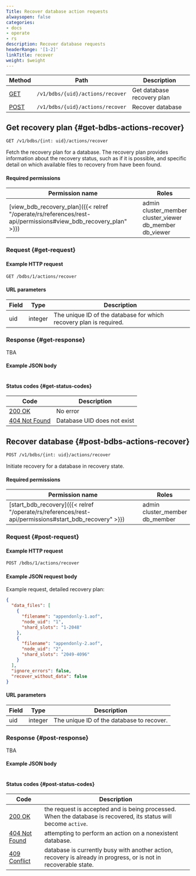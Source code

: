 ```yaml
---
Title: Recover database action requests
alwaysopen: false
categories:
- docs
- operate
- rs
description: Recover database requests
headerRange: '[1-2]'
linkTitle: recover
weight: $weight
---
```


| Method | Path | Description |
|--------|------|-------------|
| [GET](#get-bdbs-actions-recover) | `/v1/bdbs/{uid}/actions/recover` | Get database recovery plan  |
| [POST](#post-bdbs-actions-recover) | `/v1/bdbs/{uid}/actions/recover` | Recover database  |

## Get recovery plan {#get-bdbs-actions-recover}

```sh
GET /v1/bdbs/{int: uid}/actions/recover
```

Fetch the recovery plan for a database. The recovery plan provides information about the recovery status, such as if it is possible, and specific detail on which available files to recovery from have been found.

#### Required permissions

| Permission name | Roles |
|-----------------|-------|
| [view_bdb_recovery_plan]({{< relref "/operate/rs/references/rest-api/permissions#view_bdb_recovery_plan" >}}) | admin<br />cluster_member<br />cluster_viewer<br />db_member<br />db_viewer |

### Request {#get-request}

#### Example HTTP request

```sh
GET /bdbs/1/actions/recover
```

#### URL parameters

| Field | Type | Description |
|-------|------|-------------|
| uid | integer | The unique ID of the database for which recovery plan is required. |

### Response {#get-response}

TBA

#### Example JSON body

```json

```

#### Status codes {#get-status-codes}

| Code | Description |
|------|-------------|
| [200 OK](http://www.w3.org/Protocols/rfc2616/rfc2616-sec10.html#sec10.2.1) | No error |
| [404 Not Found](http://www.w3.org/Protocols/rfc2616/rfc2616-sec10.html#sec10.4.5) | Database UID does not exist |

## Recover database {#post-bdbs-actions-recover}

```sh
POST /v1/bdbs/{int: uid}/actions/recover
```

Initiate recovery for a database in recovery state.

#### Required permissions

| Permission name | Roles |
|-----------------|-------|
| [start_bdb_recovery]({{< relref "/operate/rs/references/rest-api/permissions#start_bdb_recovery" >}}) | admin<br />cluster_member<br />db_member |

### Request {#post-request}

#### Example HTTP request

```sh
POST /bdbs/1/actions/recover
```

#### Example JSON request body

Example request, detailed recovery plan:

```json
{
  "data_files": [
    {
      "filename": "appendonly-1.aof",
      "node_uid": "1",
      "shard_slots": "1-2048"
    },
    {
      "filename": "appendonly-2.aof",
      "node_uid": "2",
      "shard_slots": "2049-4096"
    }
  ],
  "ignore_errors": false,
  "recover_without_data": false
}
```

#### URL parameters

| Field | Type | Description |
|-------|------|-------------|
| uid | integer | The unique ID of the database to recover. |

### Response {#post-response}

TBA

#### Example JSON body

```json

```

#### Status codes {#post-status-codes}

| Code | Description |
|------|-------------|
| [200 OK](https://www.rfc-editor.org/rfc/rfc9110.html#name-200-ok) | the request is accepted and is being processed. When the database is recovered, its status will become `active`. |
| [404 Not Found](https://www.rfc-editor.org/rfc/rfc9110.html#name-404-not-found) | attempting to perform an action on a nonexistent database. |
| [409 Conflict](https://www.rfc-editor.org/rfc/rfc9110.html#name-409-conflict) | database is currently busy with another action, recovery is already in progress, or is not in recoverable state. |
